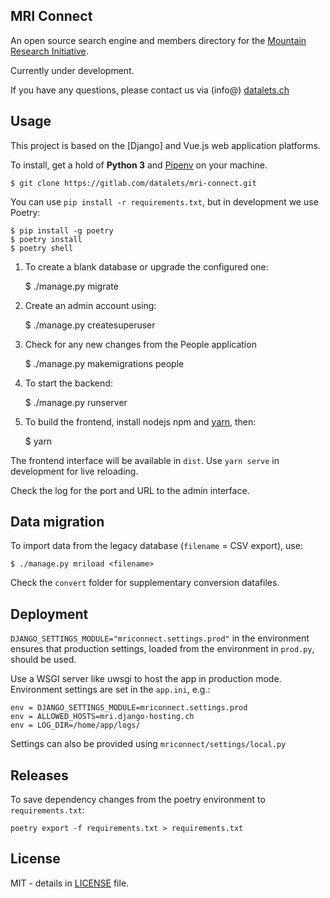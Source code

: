 ## MRI Connect

An open source search engine and members directory for the [Mountain Research Initiative](https://mountainresearchinitiative.org/).

Currently under development.

If you have any questions, please contact us via (info@) [datalets.ch](https://datalets.ch)

## Usage

This project is based on the [Django] and Vue.js web application platforms.

To install, get a hold of **Python 3** and [Pipenv](https://github.com/pypa/pipenv) on your machine.

    $ git clone https://gitlab.com/datalets/mri-connect.git

You can use `pip install -r requirements.txt`, but in development we use Poetry:

    $ pip install -g poetry
    $ poetry install
    $ poetry shell

1. To create a blank database or upgrade the configured one:

    $ ./manage.py migrate

2. Create an admin account using:

    $ ./manage.py createsuperuser

3. Check for any new changes from the People application

    $ ./manage.py makemigrations people

4. To start the backend:

    $ ./manage.py runserver

5. To build the frontend, install nodejs npm and [yarn](https://yarnpkg.com/), then:

    $ yarn

The frontend interface will be available in `dist`. Use `yarn serve` in development for live reloading.

Check the log for the port and URL to the admin interface.

## Data migration

To import data from the legacy database (`filename` = CSV export), use:

    $ ./manage.py mriload <filename>

Check the `convert` folder for supplementary conversion datafiles.

## Deployment

`DJANGO_SETTINGS_MODULE="mriconnect.settings.prod"` in the environment ensures that production settings, loaded from the environment in `prod.py`, should be used.

Use a WSGI server like uwsgi to host the app in production mode. Environment settings are set in the `app.ini`, e.g.:

```
env = DJANGO_SETTINGS_MODULE=mriconnect.settings.prod
env = ALLOWED_HOSTS=mri.django-hosting.ch
env = LOG_DIR=/home/app/logs/
```

Settings can also be provided using `mriconnect/settings/local.py`

## Releases

To save dependency changes from the poetry environment to `requirements.txt`:

    poetry export -f requirements.txt > requirements.txt

## License

MIT - details in [LICENSE](LICENSE) file.
